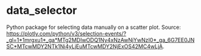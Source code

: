 # data_selector
Python package for selecting data manually on a scatter plot.
Source: https://plotly.com/python/v3/selection-events/?_gl=1*1mrgxu1*_ga*MTg2MDIwODQ1Ny4xNzAwNjYwNzI0*_ga_6G7EE0JNSC*MTcwMDY2NTk1Ni4yLjEuMTcwMDY2NjExOS42MC4wLjA.


